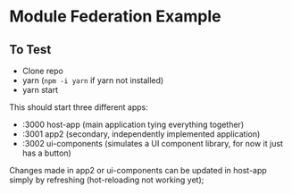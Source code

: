 # Module Federation Example

## To Test

- Clone repo
- yarn (`npm -i yarn` if yarn not installed)
- yarn start

This should start three different apps:

- :3000 host-app (main application tying everything together)
- :3001 app2 (secondary, independently implemented application)
- :3002 ui-components (simulates a UI component library, for now it just has a button)

Changes made in app2 or ui-components can be updated in host-app simply by refreshing (hot-reloading not working yet);

